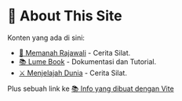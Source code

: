 # 📔 About This Site

Konten yang ada di sini:

- [🦅 Memanah Rajawali](https://fxadilima.github.io/memanah-rajawali) - Cerita Silat.
- [📚 Lume Book](https://fxadilima.github.io/lume-book) - Dokumentasi dan Tutorial.
- [⚔ Menjelajah Dunia](https://fxadilima.github.io/menjelajah-dunia) - Cerita Silat.

Plus sebuah link ke [📚 Info yang dibuat dengan Vite](https://fxadilima.github.io/info.html)



